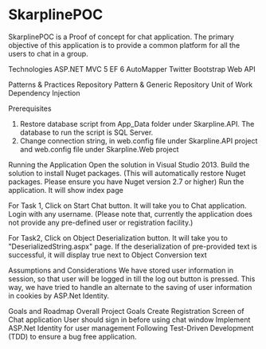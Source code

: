 # SkarplinePOC
SkarplinePOC is a Proof of concept for chat application. The primary objective of this application is to provide a common platform for all the
users to chat in a group.

Technologies
ASP.NET MVC 5
EF 6
AutoMapper
Twitter Bootstrap
Web API

Patterns & Practices
Repository Pattern & Generic Repository
Unit of Work
Dependency Injection

Prerequisites
1. Restore database script from App_Data folder under Skarpline.API. The database to run the script is SQL Server.
1. Change connection string, in web.config file under Skarpline.API project and web.config file under Skarpline.Web project 

Running the Application
Open the solution in Visual Studio 2013. Build the solution to install Nuget packages. (This will automatically restore Nuget packages. Please ensure you have Nuget version 2.7 or higher)
Run the application. It will show index page

For Task 1,
Click on Start Chat button. It will take you to Chat application.
Login with any username. (Please note that, currently the application does not provide any pre-defined user or registration facility.)

For Task2,
Click on Object Deserialization button. It will take you to "DeserializedString.aspx" page.
If the deserialization of pre-provided text is successful, it will display true next to Object Conversion text

Assumptions and Considerations
We have stored user information in session, so that user will be logged in till the log out button is pressed. This way, we have tried to handle an alternate to the saving of user information in cookies by ASP.Net Identity.

Goals and Roadmap
Overall Project Goals
Create Registration Screen of Chat application
User should sign in before using chat window
Implement ASP.Net Identity for user management
Following Test-Driven Development (TDD) to ensure a bug free application.